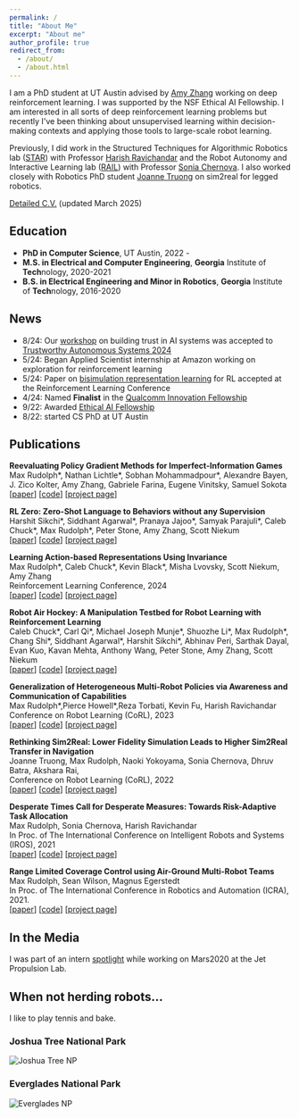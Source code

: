 ```yaml
---
permalink: /
title: "About Me"
excerpt: "About me"
author_profile: true
redirect_from: 
  - /about/
  - /about.html
---
```


I am a PhD student at UT Austin advised by <a href="https://amyzhang.github.io/">Amy Zhang</a> working on deep reinforcement learning. I was supported by the NSF Ethical AI Fellowship. I am interested in all sorts of deep reinforcement learning problems but recently I've been thinking about unsupervised learning within decision-making contexts and applying those tools to large-scale robot learning.

Previously, I did work in the Structured Techniques for Algorithmic Robotics lab (<a href="https://star-lab.cc.gatech.edu/">STAR</a>) with Professor <a href="https://harishravichandar.com/">Harish Ravichandar</a> and the Robot Autonomy and Interactive Learning lab (<a href="https://rail.gatech.edu/">RAIL</a>) with Professor <a href="https://www.cc.gatech.edu/~chernova/">Sonia Chernova</a>. I also worked closely with Robotics PhD student <a href="https://www.joannetruong.com/">Joanne Truong</a> on sim2real for legged robotics.

<a href="files/cv_mar25.pdf">Detailed C.V.</a> (updated March 2025) 

## Education
- **PhD in Computer Science**, UT Austin, 2022 - 
- **M.S. in Electrical and Computer Engineering**, **Georgia** Institute of **Tech**nology, 2020-2021
- **B.S. in Electrical Engineering and Minor in Robotics**, **Georgia** Institute of **Tech**nology, 2016-2020

## News
- 8/24: Our <a href="https://sites.google.com/view/coming-together/home"> workshop</a> on building trust in AI systems was accepted to <a href="https://symposium.tas.ac.uk/2024" >Trustworthy Autonomous Systems 2024</a>
- 5/24: Began Applied Scientist internship at Amazon working on exploration for reinforcement learning
- 5/24: Paper on [bisimulation representation learning](https://arxiv.org/abs/2403.16369) for RL accepted at the Reinforcement Learning Conference 
- 4/24: Named **Finalist** in the [Qualcomm Innovation Fellowship](https://www.qualcomm.com/research/university-relations/innovation-fellowship/2024-north-america)
- 9/22: Awarded [Ethical AI Fellowship](https://ethicalai.utexas.edu/fellowship/)
- 8/22: started CS PhD at UT Austin 

## Publications

<l reversed>
  <strong>Reevaluating Policy Gradient Methods for Imperfect-Information Games</strong><br>
  Max Rudolph*, Nathan Lichtle*, Sobhan Mohammadpour*, Alexandre Bayen, J. Zico Kolter, Amy Zhang, Gabriele Farina, Eugene Vinitsky, Samuel Sokota <br>
  [<a href="">paper</a>] [<a href="#">code</a>] [<a href="#">project page</a>]


  <strong>RL Zero: Zero-Shot Language to Behaviors without any Supervision</strong><br>
  Harshit Sikchi*, Siddhant Agarwal*, Pranaya Jajoo*, Samyak Parajuli*, Caleb Chuck*, Max Rudolph*, Peter Stone, Amy Zhang, Scott Niekum <br>
  [<a href="https://hari-sikchi.github.io/rlzero/">paper</a>] [<a href="#">code</a>] [<a href="#">project page</a>]


  <strong>Learning Action-based Representations Using Invariance</strong><br>
  Max Rudolph*, Caleb Chuck*, Kevin Black*, Misha Lvovsky, Scott Niekum, Amy Zhang <br>
  Reinforcement Learning Conference, 2024<br>
  [<a href="https://arxiv.org/abs/2403.16369">paper</a>] [<a href="#">code</a>] [<a href="#">project page</a>]


  <strong>Robot Air Hockey: A Manipulation Testbed for Robot Learning with Reinforcement Learning</strong><br>
  Caleb Chuck*, Carl Qi*, Michael Joseph Munje*, Shuozhe Li*, Max Rudolph*, Chang Shi*, Siddhant Agarwal*, Harshit Sikchi*, Abhinav Peri, Sarthak Dayal, Evan Kuo, Kavan Mehta, Anthony Wang, Peter Stone, Amy Zhang, Scott Niekum <br>
  [<a href="https://arxiv.org/abs/2405.03113">paper</a>] [<a href="#">code</a>] [<a href="#">project page</a>]


  <strong>Generalization of Heterogeneous Multi-Robot Policies via Awareness and Communication of Capabilities</strong><br>
  Max Rudolph*,Pierce Howell*,Reza Torbati, Kevin Fu, Harish Ravichandar<br>
  Conference on Robot Learning (CoRL), 2023<br>
  [<a href="https://arxiv.org/abs/2401.13127">paper</a>] [<a href="#">code</a>] [<a href="#">project page</a>]


  <strong>Rethinking Sim2Real: Lower Fidelity Simulation Leads to Higher Sim2Real Transfer in Navigation</strong><br>
  Joanne Truong, Max Rudolph, Naoki Yokoyama, Sonia Chernova, Dhruv Batra, Akshara Rai, <br>
  Conference on Robot Learning (CoRL), 2022<br>
  [<a href="https://arxiv.org/abs/2207.10821">paper</a>] [<a href="#">code</a>] [<a href="#">project page</a>]
  

  <strong>Desperate Times Call for Desperate Measures: Towards Risk-Adaptive Task Allocation</strong><br>
  Max Rudolph, Sonia Chernova, Harish Ravichandar <br>
  In Proc. of The International Conference on Intelligent Robots and Systems (IROS), 2021<br>
  [<a href="https://arxiv.org/abs/2108.00346">paper</a>] [<a href="#">code</a>] [<a href="#">project page</a>]


  <strong>Range Limited Coverage Control using Air-Ground Multi-Robot Teams</strong><br>
  Max Rudolph, Sean Wilson, Magnus Egerstedt <br>
  In Proc. of The International Conference in Robotics and Automation (ICRA), 2021.<br>
  [<a href="https://arxiv.org/abs/2306.07385">paper</a>] [<a href="#">code</a>] [<a href="#">project page</a>]
</l>


## In the Media

I was part of an intern [spotlight](https://www.jpl.nasa.gov/edu/news/2020/1/9/intern-turns-head-on-nasas-next-mars-rover/) while working on Mars2020 at the Jet Propulsion Lab.

## When not herding robots...

I like to play tennis and bake.

### Joshua Tree National Park
![Joshua Tree NP](/images/joshtree.png)

### Everglades National Park
![Everglades NP](/images/everglades.png)

